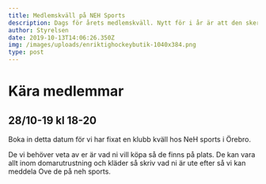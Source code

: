 ```yaml
---
title: Medlemskväll på NEH Sports
description: Dags för årets medlemskväll. Nytt för i år är att den sker på NEH Sports
author: Styrelsen
date: 2019-10-13T14:06:26.350Z
img: /images/uploads/enriktighockeybutik-1040x384.png
type: post
---
```

# Kära medlemmar

## 28/10-19 kl 18-20

Boka in detta datum för vi har fixat en klubb kväll hos NeH sports i Örebro. 

De vi behöver veta av er är vad ni vill köpa så de finns på plats. De kan vara allt inom domarutrustning och kläder så skriv vad ni är ute efter så vi kan meddela Ove de på neh sports.
